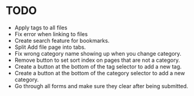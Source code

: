 # TODO

- Apply tags to all files
- Fix error when linking to files
- Create search feature for bookmarks.
- Split Add file page into tabs.
- Fix wrong category name showing up when you change category.
- Remove button to set sort index on pages that are not a category.
- Create a button at the bottom of the tag selector to add a new tag.
- Create a button at the bottom of the category selector to add a new category.
- Go through all forms and make sure they clear after being submitted.